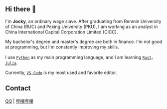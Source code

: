 ## Hi there 👋

I'm **Jocky**, an ordinary wage slave. After graduating from Renmin University of China (RUC) and Peking University (PKU), I am working as an analyst in China International Capital Corporation Limited (CICC).

My bachelor's degree and master's degree are both in finance. I'm not good at programming, but I'm constantly improving my skills.

I use [`Python`](https://www.python.org/) as my main programming language, and I am learning [`Rust`](https://www.rust-lang.org/)、[`Julia`](https://julialang.org/).

Currently, [`VS Code`](https://code.visualstudio.com/) is my most used and favorite editor.

## Contact

[QQ](http://wpa.qq.com/msgrd?v=3&uin=1053067021&site=qq&menu=yes) | [哔哩哔哩](https://space.bilibili.com/34427035)
